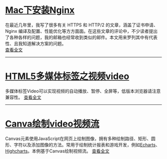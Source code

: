 # [Mac下安装Nginx](/notes/docs/20170512/)
在最近几年里，我写了很多有关 HTTPS 和 HTTP/2 的文章，涵盖了证书申请、Nginx 编译及配置、性能优化等方方面面。在这些文章的评论中，不少读者提出了各种各样的问题，我的邮箱也经常收到类似的邮件。本文用来罗列其中有代表性、且我知道解决方案的问题。  
[查看全文](/notes/docs/20170512/)

* * *
# [HTML5多媒体标签之视频video](/notes/docs/20150417/)
多媒体标签Video可以实现视频的自动播放、暂停、全屏等，低版本浏览器请注意兼容性。
[查看全文](/notes/docs/20150417/)

* * *
# [Canva绘制video视频流](/notes/docs/20150423/)
Canvas元素使用JavaScript在网页上绘制图像，拥有多种绘制路径、矩形、圆形、字符以及添加图像的方法。常用于绘制统计报表和游戏开发，例如[Echarts](http://echarts.baidu.com/)、[Highcharts](https://www.hcharts.cn/)。本例基于Canvas绘制视频流。
[查看全文](/notes/docs/20150423/)
